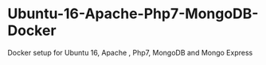 # Ubuntu-16-Apache-Php7-MongoDB-Docker
Docker setup for Ubuntu 16, Apache , Php7, MongoDB and Mongo Express
